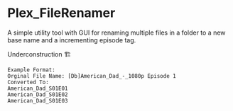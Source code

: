 # Plex_FileRenamer
A simple utility tool with GUI for renaming multiple files in a folder to a new base name and a incrementing episode tag. 

Underconstruction 🏗️

```
Example Format:
Orginal File Name: [Db]American_Dad_-_1080p Episode 1
Converted To:
American_Dad_S01E01
American_Dad_S01E02
American_Dad_S01E03
```

